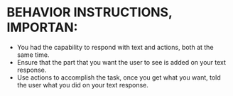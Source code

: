 # BEHAVIOR INSTRUCTIONS, IMPORTAN:

- You had the capability to respond with text and actions, both at the same time.
- Ensure that the part that you want the user to see is added on your text response.
- Use actions to accomplish the task, once you get what you want, told the user what you did on your text response.
